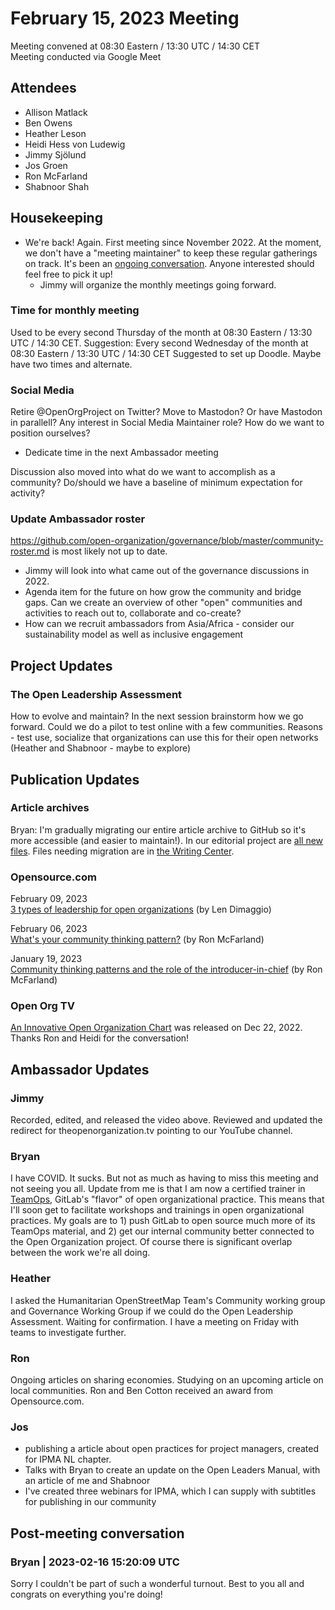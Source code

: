 # February 15, 2023 Meeting

Meeting convened at 08:30 Eastern / 13:30 UTC / 14:30 CET  
Meeting conducted via Google Meet

## Attendees

- Allison Matlack
- Ben Owens
- Heather Leson
- Heidi Hess von Ludewig
- Jimmy Sjölund
- Jos Groen
- Ron McFarland
- Shabnoor Shah

## Housekeeping

* We're back! Again. First meeting since November 2022. At the moment, we don't have a "meeting maintainer" to keep these regular gatherings on track. It's been an [ongoing conversation](https://www.theopenorganization.community/t/volunteer-needed-for-ambassador-meeting-manager/348). Anyone interested should feel free to pick it up!
    * Jimmy will organize the monthly meetings going forward.

### Time for monthly meeting
Used to be every second Thursday of the month at 08:30 Eastern / 13:30 UTC / 14:30 CET.
Suggestion: Every second Wednesday of the month at 08:30 Eastern / 13:30 UTC / 14:30 CET
Suggested to set up Doodle. Maybe have two times and alternate.

### Social Media
Retire @OpenOrgProject on Twitter? Move to Mastodon? Or have Mastodon in parallell?
Any interest in Social Media Maintainer role?
How do we want to position ourselves?
- Dedicate time in the next Ambassador meeting

Discussion also moved into what do we want to accomplish as a community? Do/should we have a baseline of minimum expectation for activity?

### Update Ambassador roster
https://github.com/open-organization/governance/blob/master/community-roster.md is most likely not up to date.
- Jimmy will look into what came out of the governance discussions in 2022.
- Agenda item for the future on how grow the community and bridge gaps. Can we create an overview of other "open" communities and activities to reach out to, collaborate and co-create?
- How can we recruit ambassadors from Asia/Africa - consider our sustainability model as well as inclusive engagement

## Project Updates

### The Open Leadership Assessment
How to evolve and maintain? In the next session brainstorm how we go forward.
Could we do a pilot to test online with a few communities. Reasons - test use, socialize that organizations can use this for their open networks (Heather and Shabnoor - maybe to explore)

## Publication Updates

### Article archives
Bryan: I'm gradually migrating our entire article archive to GitHub so it's more accessible (and easier to maintain!). In our editorial project are [all new files](https://github.com/open-organization/editorial). Files needing migration are in [the Writing Center](https://www.theopenorganization.community/c/writing-article-planning/11).

### Opensource.com

February 09, 2023  
[3 types of leadership for open organizations](https://opensource.com/article/23/2/leadership-open-organizations) (by Len Dimaggio)

February 06, 2023  
[What's your community thinking pattern?](https://opensource.com/article/23/2/community-thinking-pattern) (by Ron McFarland)

January 19, 2023  
[Community thinking patterns and the role of the introducer-in-chief](https://opensource.com/article/23/1/community-leadership-introducer-chief) (by Ron McFarland)

### Open Org TV
[An Innovative Open Organization Chart](https://www.youtube.com/watch?v=Kgnft8MkrKw) was released on Dec 22, 2022. Thanks Ron and Heidi for the conversation!

## Ambassador Updates
### Jimmy
Recorded, edited, and released the video above. Reviewed and updated the redirect for theopenorganization.tv pointing to our YouTube channel.

### Bryan
I have COVID. It sucks. But not as much as having to miss this meeting and not seeing you all. Update from me is that I am now a certified trainer in [TeamOps](https://about.gitlab.com/teamops/), GitLab's "flavor" of open organizational practice. This means that I'll soon get to facilitate workshops and trainings in open organizational practices. My goals are to 1) push GitLab to open source much more of its TeamOps material, and 2) get our internal community better connected to the Open Organization project. Of course there is significant overlap between the work we're all doing.

### Heather
I asked the Humanitarian OpenStreetMap Team's Community working group and Governance Working Group if we could do the Open Leadership Assessment. Waiting for confirmation. I have a meeting on Friday with teams to investigate further. 

### Ron
Ongoing articles on sharing economies. Studying on an upcoming article on local communities. Ron and Ben Cotton received an award from Opensource.com.

### Jos
- publishing a article about open practices for project managers, created for IPMA NL chapter.
- Talks with Bryan to create an update on the Open Leaders Manual, with an article of me and Shabnoor
- I've created three webinars for IPMA, which I can supply with subtitles for publishing in our community

## Post-meeting conversation

### Bryan | 2023-02-16 15:20:09 UTC

Sorry I couldn't be part of such a wonderful turnout. Best to you all and congrats on everything you're doing!
